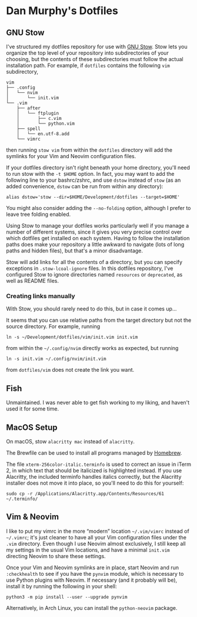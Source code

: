 # Dan Murphy's Dotfiles

## GNU Stow

I've structured my dotfiles repository for use with [GNU Stow](https://www.gnu.org/software/stow/). Stow lets you organize the top level of your repository into subdirectories of your choosing, but the contents of these subdirectories must follow the actual installation path. For example, if `dotfiles` contains the following `vim` subdirectory,
```
vim
├── .config
│   └── nvim
│       └── init.vim
└── .vim
    ├── after
    │   └── ftplugin
    │       ├── c.vim
    │       └── python.vim
    ├── spell
    │   └── en.utf-8.add
    └── vimrc
```
then running `stow vim` from within the `dotfiles` directory will add the symlinks for your Vim and Neovim configuration files.

If your dotfiles directory isn't right beneath your home directory, you'll need to run stow with the `-t $HOME` option. In fact, you may want to add the following line to your bashrc/zshrc, and use `dstow` instead of `stow` (as an added convenience, `dstow` can be run from within any directory):
```
alias dstow='stow --dir=$HOME/Development/dotfiles --target=$HOME'
```

You might also consider adding the `--no-folding` option, although I prefer to leave tree folding enabled.

Using Stow to manage your dotfiles works particularly well if you manage a number of different systems, since it gives you very precise control over which dotfiles get installed on each system. Having to follow the installation paths does make your repository a little awkward to navigate (lots of long paths and hidden files), but that's a minor disadvantage.

Stow will add links for all the contents of a directory, but you can specify exceptions in `.stow-lcoal-ignore` files. In this dotfiles repository, I've configured Stow to ignore directories named `resources` or `deprecated`, as well as README files.

### Creating links manually

With Stow, you should rarely need to do this, but in case it comes up...

It seems that you can use relative paths from the target directory but not the source directory. For example, running

    ln -s ~/Development/dotfiles/vim/init.vim init.vim

from within the `~/.config/nvim` directly works as expected, but running

    ln -s init.vim ~/.config/nvim/init.vim

from `dotfiles/vim` does not create the link you want.


## Fish

Unmaintained. I was never able to get fish working to my liking, and haven't used it for some time.


## MacOS Setup

On macOS, stow `alacritty mac` instead of `alacritty`.

The Brewfile can be used to install all programs managed by [Homebrew](https://brew.sh/).

The file `xterm-256color-italic.terminfo` is used to correct an issue in iTerm 2, in which text that should be italicized is highlighted instead. If you use Alacritty, the included terminfo handles italics correctly, but the Alacritty installer does not move it into place, so you'll need to do this for yourself:

    sudo cp -r /Applications/Alacritty.app/Contents/Resources/61 ~/.terminfo/


## Vim & Neovim

I like to put my vimrc in the more “modern” location `~/.vim/vimrc` instead of `~/.vimrc`; it's just cleaner to have all your Vim configuration files under the `.vim` directory. Even though I use Neovim almost exclusively, I still keep all my settings in the usual Vim locations, and have a minimal `init.vim` directing Neovim to share these settings.

Once your Vim and Neovim symlinks are in place, start Neovim and run `:checkhealth` to see if you have the `pynvim` module, which is necessary to use Python plugins with Neovim. If necessary (and it probably will be), install it by running the following in your shell:

    python3 -m pip install --user --upgrade pynvim

Alternatively, in Arch Linux, you can install the `python-neovim` package.

